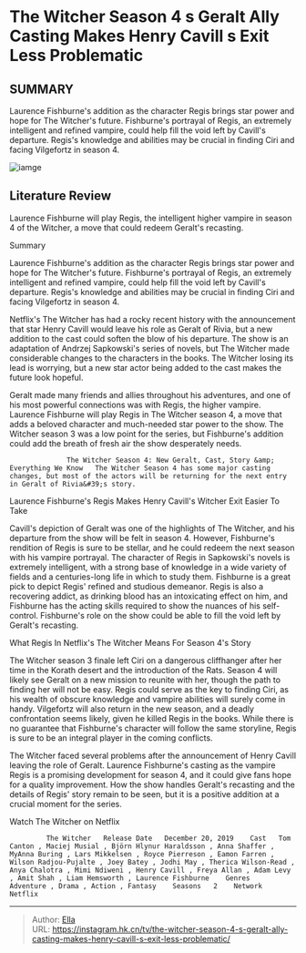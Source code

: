 # The Witcher Season 4 s Geralt Ally Casting Makes Henry Cavill s Exit Less Problematic


## SUMMARY 



  Laurence Fishburne&#39;s addition as the character Regis brings star power and hope for The Witcher&#39;s future.   Fishburne&#39;s portrayal of Regis, an extremely intelligent and refined vampire, could help fill the void left by Cavill&#39;s departure.   Regis&#39;s knowledge and abilities may be crucial in finding Ciri and facing Vilgefortz in season 4.  

![iamge](https://static1.srcdn.com/wordpress/wp-content/uploads/2023/09/the-witcher-season-4-time-jump-books-games-netflix-show.jpg)

## Literature Review
Laurence Fishburne will play Regis, the intelligent higher vampire in season 4 of the Witcher, a move that could redeem Geralt&#39;s recasting.





Summary

  Laurence Fishburne&#39;s addition as the character Regis brings star power and hope for The Witcher&#39;s future.   Fishburne&#39;s portrayal of Regis, an extremely intelligent and refined vampire, could help fill the void left by Cavill&#39;s departure.   Regis&#39;s knowledge and abilities may be crucial in finding Ciri and facing Vilgefortz in season 4.  







Netflix&#39;s The Witcher has had a rocky recent history with the announcement that star Henry Cavill would leave his role as Geralt of Rivia, but a new addition to the cast could soften the blow of his departure. The show is an adaptation of Andrzej Sapkowski&#39;s series of novels, but The Witcher made considerable changes to the characters in the books. The Witcher losing its lead is worrying, but a new star actor being added to the cast makes the future look hopeful.

Geralt made many friends and allies throughout his adventures, and one of his most powerful connections was with Regis, the higher vampire. Laurence Fishburne will play Regis in The Witcher season 4, a move that adds a beloved character and much-needed star power to the show. The Witcher season 3 was a low point for the series, but Fishburne&#39;s addition could add the breath of fresh air the show desperately needs.

                  The Witcher Season 4: New Geralt, Cast, Story &amp; Everything We Know   The Witcher Season 4 has some major casting changes, but most of the actors will be returning for the next entry in Geralt of Rivia&#39;s story.    





 Laurence Fishburne&#39;s Regis Makes Henry Cavill&#39;s Witcher Exit Easier To Take 
          

Cavill&#39;s depiction of Geralt was one of the highlights of The Witcher, and his departure from the show will be felt in season 4. However, Fishburne&#39;s rendition of Regis is sure to be stellar, and he could redeem the next season with his vampire portrayal. The character of Regis in Sapkowski&#39;s novels is extremely intelligent, with a strong base of knowledge in a wide variety of fields and a centuries-long life in which to study them. Fishburne is a great pick to depict Regis&#39; refined and studious demeanor. Regis is also a recovering addict, as drinking blood has an intoxicating effect on him, and Fishburne has the acting skills required to show the nuances of his self-control. Fishburne&#39;s role on the show could be able to fill the void left by Geralt&#39;s recasting.






 What Regis In Netflix&#39;s The Witcher Means For Season 4&#39;s Story 
          

The Witcher season 3 finale left Ciri on a dangerous cliffhanger after her time in the Korath desert and the introduction of the Rats. Season 4 will likely see Geralt on a new mission to reunite with her, though the path to finding her will not be easy. Regis could serve as the key to finding Ciri, as his wealth of obscure knowledge and vampire abilities will surely come in handy. Vilgefortz will also return in the new season, and a deadly confrontation seems likely, given he killed Regis in the books. While there is no guarantee that Fishburne&#39;s character will follow the same storyline, Regis is sure to be an integral player in the coming conflicts.

The Witcher faced several problems after the announcement of Henry Cavill leaving the role of Geralt. Laurence Fishburne&#39;s casting as the vampire Regis is a promising development for season 4, and it could give fans hope for a quality improvement. How the show handles Geralt&#39;s recasting and the details of Regis&#39; story remain to be seen, but it is a positive addition at a crucial moment for the series.




Watch The Witcher on Netflix

             The Witcher   Release Date   December 20, 2019    Cast   Tom Canton , Maciej Musial , Björn Hlynur Haraldsson , Anna Shaffer , MyAnna Buring , Lars Mikkelsen , Royce Pierreson , Eamon Farren , Wilson Radjou-Pujalte , Joey Batey , Jodhi May , Therica Wilson-Read , Anya Chalotra , Mimi Ndiweni , Henry Cavill , Freya Allan , Adam Levy , Amit Shah , Liam Hemsworth , Laurence Fishburne    Genres   Adventure , Drama , Action , Fantasy    Seasons   2    Network   Netflix       


---

> Author: [Ella](https://instagram.hk.cn/)  
> URL: https://instagram.hk.cn/tv/the-witcher-season-4-s-geralt-ally-casting-makes-henry-cavill-s-exit-less-problematic/  

